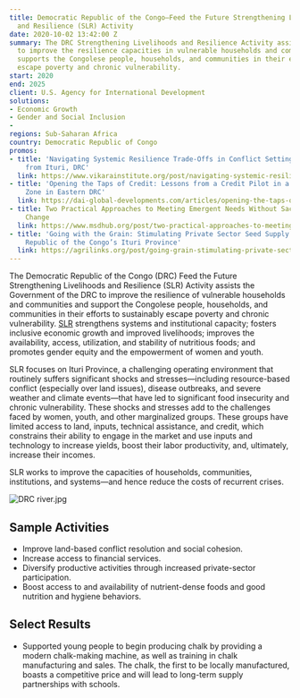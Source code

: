 ```yaml
---
title: Democratic Republic of the Congo—Feed the Future Strengthening Livelihoods
  and Resilience (SLR) Activity
date: 2020-10-02 13:42:00 Z
summary: The DRC Strengthening Livelihoods and Resilience Activity assists the government
  to improve the resilience capacities in vulnerable households and communities and
  supports the Congolese people, households, and communities in their efforts to sustainably
  escape poverty and chronic vulnerability.
start: 2020
end: 2025
client: U.S. Agency for International Development
solutions:
- Economic Growth
- Gender and Social Inclusion
- 
regions: Sub-Saharan Africa
country: Democratic Republic of Congo
promos:
- title: 'Navigating Systemic Resilience Trade-Offs in Conflict Settings: Examples
    from Ituri, DRC'
  link: https://www.vikarainstitute.org/post/navigating-systemic-resilience-trade-offs-in-conflict-settings-examples-from-ituri-drc
- title: 'Opening the Taps of Credit: Lessons from a Credit Pilot in a High-Conflict
    Zone in Eastern DRC'
  link: https://dai-global-developments.com/articles/opening-the-taps-of-credit-lessons-from-a-credit-pilot-in-a-high-conflict-zone-in-eastern-drc/
- title: Two Practical Approaches to Meeting Emergent Needs Without Sacrificing Systemic
    Change
  link: https://www.msdhub.org/post/two-practical-approaches-to-meeting-emergent-needs-without-sacrificing-systemic-change
- title: 'Going with the Grain: Stimulating Private Sector Seed Supply in the Democratic
    Republic of the Congo’s Ituri Province'
  link: https://agrilinks.org/post/going-grain-stimulating-private-sector-seed-supply-democratic-republic-congos-drc-ituri
---
```


The Democratic Republic of the Congo (DRC) Feed the Future Strengthening Livelihoods and Resilience (SLR) Activity assists the Government of the DRC to improve the resilience of vulnerable households and communities and support the Congolese people, households, and communities in their efforts to sustainably escape poverty and chronic vulnerability. [SLR](https://beamexchange.org/practice/programme-index/316/) strengthens systems and institutional capacity; fosters inclusive economic growth and improved livelihoods; improves the availability, access, utilization, and stability of nutritious foods; and promotes gender equity and the empowerment of women and youth.
 
SLR focuses on Ituri Province, a challenging operating environment that routinely suffers significant shocks and stresses—including resource-based conflict (especially over land issues), disease outbreaks, and severe weather and climate events—that have led to significant food insecurity and chronic vulnerability. These shocks and stresses add to the challenges faced by women, youth, and other marginalized groups. These groups have limited access to land, inputs, technical assistance, and credit, which constrains their ability to engage in the market and use inputs and technology to increase yields, boost their labor productivity, and, ultimately, increase their incomes.

SLR works to improve the capacities of households, communities, institutions, and systems—and hence reduce the costs of recurrent crises. 

![DRC river.jpg](/uploads/DRC%20river.jpg)

## Sample Activities

* Improve land-based conflict resolution and social cohesion.
* Increase access to financial services.
* Diversify productive activities through increased private-sector participation.
* Boost access to and availability of nutrient-dense foods and good nutrition and hygiene behaviors.

## Select Results

* Supported young people to begin producing chalk by providing a modern chalk-making machine, as well as training in chalk manufacturing and sales. The chalk, the first to be locally manufactured, boasts a competitive price and will lead to long-term supply partnerships with schools.